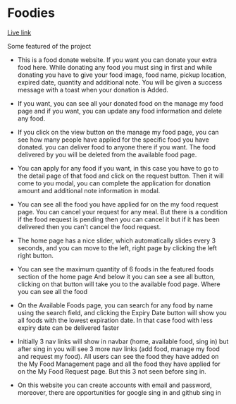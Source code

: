 # Foodies

 [Live link](https://assignment-11-f45c1.web.app/)


Some featured of the project

- This is a food donate website. If you want you can donate your extra food here.  While donating any food you must sing in first and while donating you have to give your food image, food name, pickup location, expired date, quantity and additional note.  You will be given a success message with a toast when your donation is Added.

- If you want, you can see all your donated food on the manage my food page and if you want, you can update any food information and delete any food.

- If you click on the view button on the manage my food page, you can see how many people have applied for the specific food you have donated. you can deliver food to anyone there if you want.  The food delivered by you will be deleted from the available food page.

- You can apply for any food if you want, in this case you have to go to the detail page of that food and click on the request button.  Then it will come to you modal, you can complete the application for donation amount and additional note information in modal.

- You can see all the food you have applied for on the my food request page. You can cancel your request for any meal. But there is a condition if the food request is pending then you can cancel it but if it has been delivered then you can't cancel the food request.

- The home page has a nice slider, which automatically slides every 3 seconds, and you can move to the left, right page by clicking the left right button.

- You can see the maximum quantity of 6 foods in the featured foods section of the home page And below it you can see a see all button, clicking on that button will take you to the available food page.  Where you can see all the food

- On the Available Foods page, you can search for any food by name using the search field, and clicking the Expiry Date button will show you all foods with the lowest expiration date.  In that case food with less expiry date can be delivered faster

- Initially 3 nav links will show in navbar (home, available food, sing in) but after sing in you will see 3 more nav links (add food, manage my food and request my food).  All users can see the food they have added on the My Food Management page and all the food they have applied for on the My Food Request page.  But this 3 not seen before sing in.

- On this website you can create accounts with email and password, moreover, there are opportunities for google sing in and github sing in